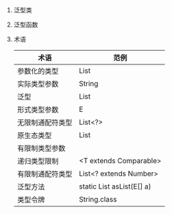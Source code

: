 1. 泛型类  
2. 泛型函数  

3. 术语

    | 术语           | 范例                              |
    |---|---|
    |参数化的类型     | List<String>                     |
    |实际类型参数     | String                           |
    |泛型             | List<E>                          |
    |形式类型参数     | E                                |
    |无限制通配符类型 | List<?>                          |
    |原生态类型       | List                             |
    |有限制类型参数   | <E extends Number>                |
    |递归类型限制     | <T extends Comparable<T>>        |
    |有限制通配符类型 | List<? extends Number>           |
    |泛型方法         | static <E> List<E> asList(E[] a) |
    |类型令牌         | String.class                     |
    
    
